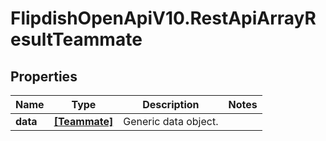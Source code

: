 # FlipdishOpenApiV10.RestApiArrayResultTeammate

## Properties
Name | Type | Description | Notes
------------ | ------------- | ------------- | -------------
**data** | [**[Teammate]**](Teammate.md) | Generic data object. | 


